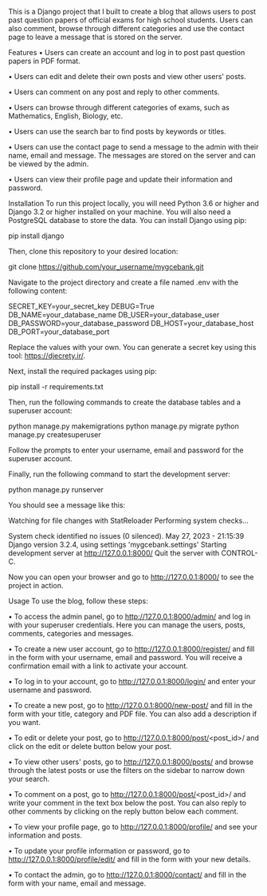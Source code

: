 This is a Django project that I built to create a blog that allows users to post past question papers of official exams for high school students. Users can also comment, browse through different categories and use the contact page to leave a message that is stored on the server.

Features
•  Users can create an account and log in to post past question papers in PDF format.

•  Users can edit and delete their own posts and view other users' posts.

•  Users can comment on any post and reply to other comments.

•  Users can browse through different categories of exams, such as Mathematics, English, Biology, etc.

•  Users can use the search bar to find posts by keywords or titles.

•  Users can use the contact page to send a message to the admin with their name, email and message. The messages are stored on the server and can be viewed by the admin.

•  Users can view their profile page and update their information and password.

Installation
To run this project locally, you will need Python 3.6 or higher and Django 3.2 or higher installed on your machine. You will also need a PostgreSQL database to store the data. You can install Django using pip:

pip install django

Then, clone this repository to your desired location:

git clone https://github.com/your_username/mygcebank.git

Navigate to the project directory and create a file named .env with the following content:

SECRET_KEY=your_secret_key
DEBUG=True
DB_NAME=your_database_name
DB_USER=your_database_user
DB_PASSWORD=your_database_password
DB_HOST=your_database_host
DB_PORT=your_database_port

Replace the values with your own. You can generate a secret key using this tool: https://djecrety.ir/.

Next, install the required packages using pip:

pip install -r requirements.txt

Then, run the following commands to create the database tables and a superuser account:

python manage.py makemigrations
python manage.py migrate
python manage.py createsuperuser

Follow the prompts to enter your username, email and password for the superuser account.

Finally, run the following command to start the development server:

python manage.py runserver

You should see a message like this:

Watching for file changes with StatReloader
Performing system checks...

System check identified no issues (0 silenced).
May 27, 2023 - 21:15:39
Django version 3.2.4, using settings 'mygcebank.settings'
Starting development server at http://127.0.0.1:8000/
Quit the server with CONTROL-C.

Now you can open your browser and go to http://127.0.0.1:8000/ to see the project in action.

Usage
To use the blog, follow these steps:

•  To access the admin panel, go to http://127.0.0.1:8000/admin/ and log in with your superuser credentials. Here you can manage the users, posts, comments, categories and messages.

•  To create a new user account, go to http://127.0.0.1:8000/register/ and fill in the form with your username, email and password. You will receive a confirmation email with a link to activate your account.

•  To log in to your account, go to http://127.0.0.1:8000/login/ and enter your username and password.

•  To create a new post, go to http://127.0.0.1:8000/new-post/ and fill in the form with your title, category and PDF file. You can also add a description if you want.

•  To edit or delete your post, go to http://127.0.0.1:8000/post/<post_id>/ and click on the edit or delete button below your post.

•  To view other users' posts, go to http://127.0.0.1:8000/posts/ and browse through the latest posts or use the filters on the sidebar to narrow down your search.

•  To comment on a post, go to http://127.0.0.1:8000/post/<post_id>/ and write your comment in the text box below the post. You can also reply to other comments by clicking on the reply button below each comment.

•  To view your profile page, go to http://127.0.0.1:8000/profile/ and see your information and posts.

•  To update your profile information or password, go to http://127.0.0.1:8000/profile/edit/ and fill in the form with your new details.

•  To contact the admin, go to http://127.0.0.1:8000/contact/ and fill in the form with your name, email and message.
